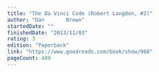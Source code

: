 ```yaml
---
title: "The Da Vinci Code (Robert Langdon, #2)"
author: "Dan       Brown"
startedDate: ""
finishedDate: "2013/11/03"
rating: 3
edition: "Paperback"
link: "https://www.goodreads.com/book/show/968"
pageCount: 489
---
```



